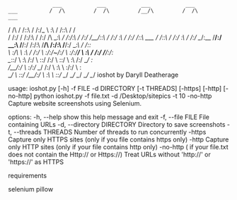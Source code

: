 
                  ___           ___           ___           ___
    ___          /  /\         /  /\         /__/\         /  /\          ___
   /  /\        /  /::\       /  /:/_        \  \:\       /  /::\        /  /\
  /  /:/       /  /:/\:\     /  /:/ /\        \__\:\     /  /:/\:\      /  /:/
 /__/::\      /  /:/  \:\   /  /:/ /::\   ___ /  /::\   /  /:/  \:\    /  /:/
 \__\/\:\__  /__/:/ \__\:\ /__/:/ /:/\:\ /__/\  /:/\:\ /__/:/ \__\:\  /  /::\
    \  \:\/\ \  \:\ /  /:/ \  \:\/:/~/:/ \  \:\/:/__\/ \  \:\ /  /:/ /__/:/\:\
     \__\::/  \  \:\  /:/   \  \::/ /:/   \  \::/       \  \:\  /:/  \__\/  \:\
     /__/:/    \  \:\/:/     \__\/ /:/     \  \:\        \  \:\/:/        \  \:\
     \__\/      \  \::/        /__/:/       \  \:\        \  \::/          \__\/
                 \__\/         \__\/         \__\/         \__\/  ioshot by Daryll Deatherage

usage: ioshot.py [-h] -f FILE -d DIRECTORY [-t THREADS] [-https] [-http] [-no-http]
python ioshot.py -f  file.txt -d /Desktop/sitepics -t 10 -no-http
Capture website screenshots using Selenium.

options:
  -h, --help            show this help message and exit
  -f, --file FILE       File containing URLs
  -d, --directory DIRECTORY
                        Directory to save screenshots
  -t, --threads THREADS
                        Number of threads to run concurrently
  -https                Capture only HTTPS sites (only if you file contains https only)
  -http                 Capture only HTTP sites (only if your file contains http only)
  -no-http             ( if your file.txt does not contain the Http:// or Https://) Treat URLs without 'http://' or 'https://' as HTTPS

requirements

selenium
pillow


































